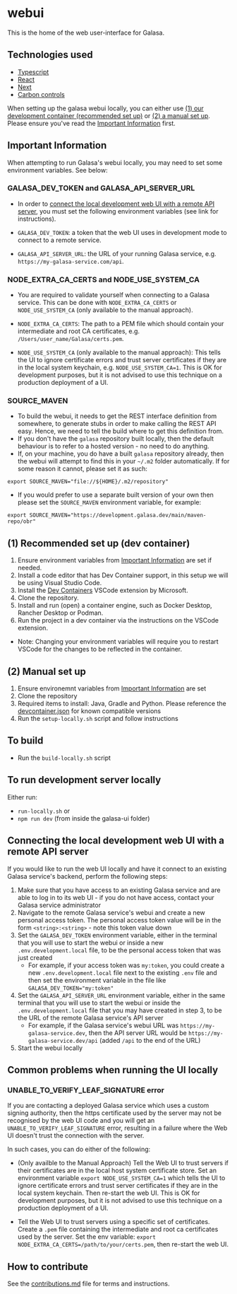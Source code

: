 # webui

This is the home of the web user-interface for Galasa.

## Technologies used

- [Typescript](https://www.typescriptlang.org/)
- [React](https://react.dev/)
- [Next](https://nextjs.org)
- [Carbon controls](https://carbondesignsystem.com/all-about-carbon/what-is-carbon/)


When setting up the galasa webui locally, you can either use [(1) our development container (recommended set up)](#1-recommended-set-up-dev-container) or [(2) a manual set up](#2-manual-set-up). Please ensure you've read the [Important Information](#important-information) first.

## Important Information

When attempting to run Galasa's webui locally, you may need to set some environment variables. See below:

### GALASA_DEV_TOKEN and GALASA_API_SERVER_URL
- In order to [connect the local development web UI with a remote API server](#connecting-the-local-development-web-ui-with-a-remote-api-server), you must set the following environment variables (see link for instructions).

- `GALASA_DEV_TOKEN`: a token that the web UI uses in development mode to connect to a remote service.

- `GALASA_API_SERVER_URL`: the URL of your running Galasa service, e.g. `https://my-galasa-service.com/api`.

### NODE_EXTRA_CA_CERTS and NODE_USE_SYSTEM_CA

- You are required to validate yourself when connecting to a Galasa service. This can be done with `NODE_EXTRA_CA_CERTS` or `NODE_USE_SYSTEM_CA` (only available to the manual approach).

- `NODE_EXTRA_CA_CERTS`: The path to a PEM file which should contain your intermediate and root CA certificates, e.g. `/Users/user_name/Galasa/certs.pem`. 

- `NODE_USE_SYSTEM_CA` (only available to the manual approach): This tells the UI to ignore certificate errors and trust server certificates if they are in the local system keychain, e.g. `NODE_USE_SYSTEM_CA=1`. This is OK for development purposes, but it is not advised to use this technique on a production deployment of a UI.

### SOURCE_MAVEN

- To build the webui, it needs to get the REST interface definition from somewhere, to generate stubs in order to make calling the REST API easy. Hence, we need to tell the build where to get this definition from. 
- If you don't have the `galasa` repository built locally, then the default behaviour is to refer to a hosted version - no need to do anything.
- If, on your machine, you do have a built `galasa` repository already, then the webui will attempt to find this in your `~/.m2` folder automatically. If for some reason it cannot, please set it as such:
```shell
export SOURCE_MAVEN="file://${HOME}/.m2/repository"
```
- If you would prefer to use a separate built version of your own then please set the `SOURCE_MAVEN` environment variable, for example:
```shell
export SOURCE_MAVEN="https://development.galasa.dev/main/maven-repo/obr"
```

## (1) Recommended set up (dev container)

1. Ensure environment variables from [Important Information](#important-information) are set if needed.
2. Install a code editor that has Dev Container support, in this setup we will be using Visual Studio Code.
3. Install the [Dev Containers](https://marketplace.visualstudio.com/items?itemName=ms-vscode-remote.remote-containers) VSCode extension by Microsoft.
4. Clone the repository.
5. Install and run (open) a container engine, such as Docker Desktop, Rancher Desktop or Podman.
6. Run the project in a dev container via the instructions on the VSCode extension.
- Note: Changing your environment variables will require you to restart VSCode for the changes to be reflected in the container.

## (2) Manual set up

1. Ensure environemnt variables from [Important Information](#important-information) are set
2. Clone the repository
3. Required items to install: Java, Gradle and Python. Please reference the [devcontainer.json](.devcontainer/devcontainer.json) for known compatible versions 
4. Run the `setup-locally.sh` script and follow instructions

## To build

- Run the `build-locally.sh` script

## To run development server locally

Either run:
- `run-locally.sh` or
- `npm run dev` (from inside the galasa-ui folder)

## Connecting the local development web UI with a remote API server

If you would like to run the web UI locally and have it connect to an existing Galasa service's backend, perform the following steps:

1. Make sure that you have access to an existing Galasa service and are able to log in to its web UI - if you do not have access, contact your Galasa service administrator
2. Navigate to the remote Galasa service's webui and create a new personal access token. The personal access token value will be in the form `<string>:<string>` - note this token value down
3. Set the `GALASA_DEV_TOKEN` environment variable, either in the terminal that you will use to start the webui or inside a new `.env.development.local` file, to be the personal access token that was just created
    - For example, if your access token was `my:token`, you could create a new `.env.development.local` file next to the existing `.env` file and then set the environment variable in the file like `GALASA_DEV_TOKEN="my:token"`
4. Set the `GALASA_API_SERVER_URL` environment variable, either in the same terminal that you will use to start the webui or inside the `.env.development.local` file that you may have created in step 3, to be the URL of the remote Galasa service's API server
    - For example, if the Galasa service's webui URL was `https://my-galasa-service.dev`, then the API server URL would be `https://my-galasa-service.dev/api` (added `/api` to the end of the URL)
5. Start the webui locally

## Common problems when running the UI locally

### UNABLE_TO_VERIFY_LEAF_SIGNATURE error

If you are contacting a deployed Galasa service which uses a custom signing authority, then the https certificate used by the server may not be recognised by the web UI code and you will get an `UNABLE_TO_VERIFY_LEAF_SIGNATURE` error, resulting in a failure where the Web UI doesn't trust the connection with the server.

In such cases, you can do either of the following:

- (Only availble to the Manual Approach) Tell the Web UI to trust servers if their certificates are in the local host system certificate store.
Set an environment variable `export NODE_USE_SYSTEM_CA=1` which tells the UI to ignore certificate errors and trust server certificates if they are in the local system keychain. Then re-start the web UI.
This is OK for development purposes, but it is not advised to use this technique on a production deployment of a UI.

- Tell the Web UI to trust servers using a specific set of certificates.
Create a `.pem` file containing the intermediate and root ca certificates used by the server. Set the env variable:
`export NODE_EXTRA_CA_CERTS=/path/to/your/certs.pem`, then re-start the web UI.

## How to contribute

See the [contributions.md](./CONTRIBUTIONS.md) file for terms and instructions.
